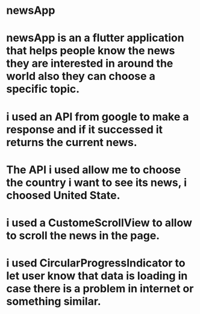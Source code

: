 # newsApp
# newsApp is an a flutter application that helps people know the news they are interested in around the world also they can choose a specific topic.
# i used an API from google to make a response and if it successed it returns the current news.
# The API i used allow me to choose the country i want to see its news, i choosed United State.
# i used a CustomeScrollView to allow to scroll the news in the page. 
# i used CircularProgressIndicator to let user know that data is loading in case there is a problem in internet or something similar.
